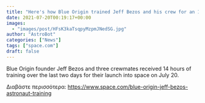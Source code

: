 ```yaml
---
title: "Here's how Blue Origin trained Jeff Bezos and his crew for an 11-minute launch into space"
date: 2021-07-20T00:19:17+00:00
images:
  - "images/post/HFsK3kaTsqpyMzpmJNedSG.jpg"
author: "AstroBot"
categories: ["News"]
tags: ["space.com"]
draft: false
---
```


Blue Origin founder Jeff Bezos and three crewmates received 14 hours of training over the last two days for their launch into space on July 20. 

Διαβάστε περισσότερα: https://www.space.com/blue-origin-jeff-bezos-astronaut-training
